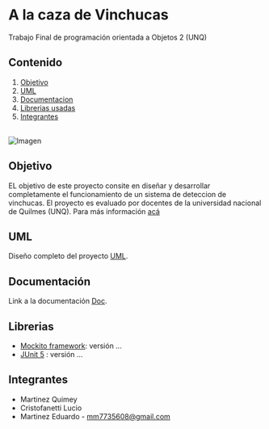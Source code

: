 # A la caza de Vinchucas

Trabajo Final de programación orientada a Objetos 2 (UNQ)
## Contenido
1. [Objetivo](#Objetivo)
2. [UML](#UML)
3. [Documentacion](#Documentación)
4. [Librerias usadas](#Librerias)
5. [Integrantes](#Integrantes)
<br> </br>

![Imagen]()

## Objetivo
EL objetivo de este proyecto consite en diseñar y desarrollar completamente el funcionamiento de un sistema de deteccion de vinchucas. El proyecto es evaluado por docentes de la universidad nacional de Quilmes (UNQ). Para más información 
[acá]()


## UML 
Diseño completo del proyecto [UML]().


## Documentación

Link a la documentación [Doc]().

## Librerias 
* [Mockito framework](https://site.mockito.org/): versión ...
* [JUnit 5](https://junit.org/junit5/) : versión ...

## Integrantes 

- Martinez Quimey
- Cristofanetti Lucio
- Martinez Eduardo        - mm7735608@gmail.com
